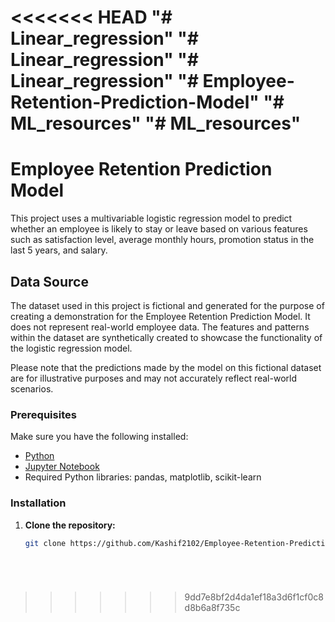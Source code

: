 <<<<<<< HEAD
"# Linear_regression" 
"# Linear_regression" 
"# Linear_regression" 
"# Employee-Retention-Prediction-Model" 
"# ML_resources" 
"# ML_resources" 
=======
# Employee Retention Prediction Model

This project uses a multivariable logistic regression model to predict whether an employee is likely to stay or leave based on various features such as satisfaction level, average monthly hours, promotion status in the last 5 years, and salary.

## Data Source

The dataset used in this project is fictional and generated for the purpose of creating a demonstration for the Employee Retention Prediction Model. It does not represent real-world employee data. The features and patterns within the dataset are synthetically created to showcase the functionality of the logistic regression model.

Please note that the predictions made by the model on this fictional dataset are for illustrative purposes and may not accurately reflect real-world scenarios.

### Prerequisites

Make sure you have the following installed:

- [Python](https://www.python.org/downloads/)
- [Jupyter Notebook](https://jupyter.org/install)
- Required Python libraries: pandas, matplotlib, scikit-learn

### Installation

1. **Clone the repository:**

   ```bash
   git clone https://github.com/Kashif2102/Employee-Retention-Prediction-Model.git





   
>>>>>>> 9dd7e8bf2d4da1ef18a3d6f1cf0c8d8b6a8f735c
